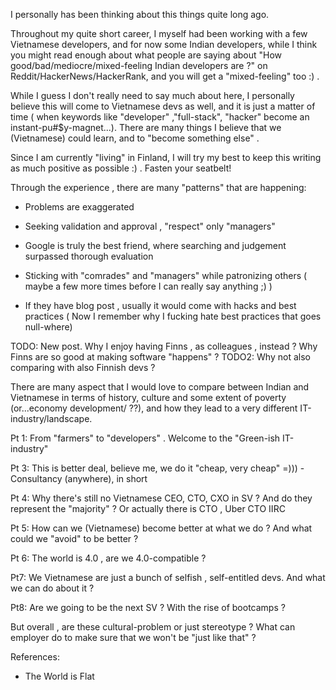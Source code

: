I personally has been thinking about this things quite long ago.

Throughout my quite short career, I myself had been working with a few Vietnamese developers, and for now some Indian developers, while I think you might read enough about what people are saying about "How good/bad/mediocre/mixed-feeling Indian developers are ?" on Reddit/HackerNews/HackerRank, and you will get a "mixed-feeling" too :) .

While I guess I don't really need to say much about here, I personally believe this will come to Vietnamese devs as well, and it is just a matter of time ( when keywords like "developer" ,"full-stack", "hacker" become an instant-pu#$y-magnet...).
There are many things I believe that we (Vietnamese) could learn, and to "become something else" .

Since I am currently "living" in Finland, I will try my best to keep this writing as much positive as possible :) . Fasten your seatbelt!

Through the experience , there are many "patterns" that are happening:

- Problems are exaggerated
- Seeking validation and approval , "respect" only "managers"
- Google is truly the best friend, where searching and judgement surpassed thorough evaluation

- Sticking with "comrades" and "managers" while patronizing others ( maybe a few more times before I can really say anything ;) )
- If they have blog post , usually it would come with hacks and best practices ( Now I remember why I fucking hate best practices that goes null-where)


TODO: New post. Why I enjoy having Finns , as colleagues , instead ? Why Finns are so good at making software "happens" ?
TODO2: Why not also comparing with also Finnish devs ?


There are many aspect that I would love to compare between Indian and Vietnamese in terms of history, culture and some extent of poverty (or...economy development/ ??), and how they lead to a very different IT-industry/landscape.

Pt 1: From "farmers" to "developers" . Welcome to the "Green-ish IT-industry"

Pt 3: This is better deal, believe me, we do it "cheap, very cheap" =))) - Consultancy (anywhere), in short

Pt 4: Why there's still no Vietnamese CEO, CTO, CXO in SV ?  And do they represent the "majority" ?
Or actually there is CTO , Uber CTO IIRC

Pt 5: How can we (Vietnamese) become better at what we do ? And what could we "avoid" to be better ?

Pt 6: The world is 4.0 , are we 4.0-compatible ?

Pt7: We Vietnamese are just a bunch of selfish , self-entitled devs. And what we can do about it ?

Pt8: Are we going to be the next SV ? With the rise of bootcamps ?


But overall , are these cultural-problem or just stereotype ? What can employer do to make sure that we won't be "just like that" ?


References:
- The World is Flat
